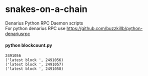 # snakes-on-a-chain
Denarius Python RPC Daemon scripts  
For python denarius RPC use https://github.com/buzzkillb/python-denariusrpc  

#### python blockcount.py  
```
2491056
('latest block ', 2491056)
('latest block ', 2491057)
('latest block ', 2491058)
```
